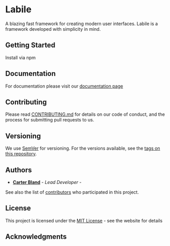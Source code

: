 # Labile

A blazing fast framework for creating modern user interfaces. Labile is a framework developed with simplicity in mind.

## Getting Started

Install via npm


## Documentation

For documentation please visit our [documentation page](https://labile.io/documentation)

## Contributing

Please read [CONTRIBUTING.md](https://gist.github.com/PurpleBooth/b24679402957c63ec426) for details on our code of conduct, and the process for submitting pull requests to us.

## Versioning

We use [SemVer](http://semver.org/) for versioning. For the versions available, see the [tags on this repository](https://github.com/your/project/tags). 

## Authors

* **[Carter Bland](https://carterbland.com)** - *Lead Developer* -

See also the list of [contributors](https://github.com/your/project/contributors) who participated in this project.

## License

This project is licensed under the [MIT License](https://opensource.org/licenses/MIT) - see the website for details

## Acknowledgments

